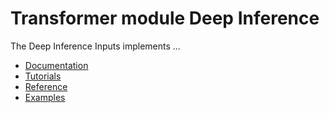 # Transformer module Deep Inference

The Deep Inference Inputs implements ...


 - [Documentation](Documentation/README.md)
 - [Tutorials](Documentation/Tutorials.md)
 - [Reference](Documentation/Reference.md)
 - [Examples](Examples)